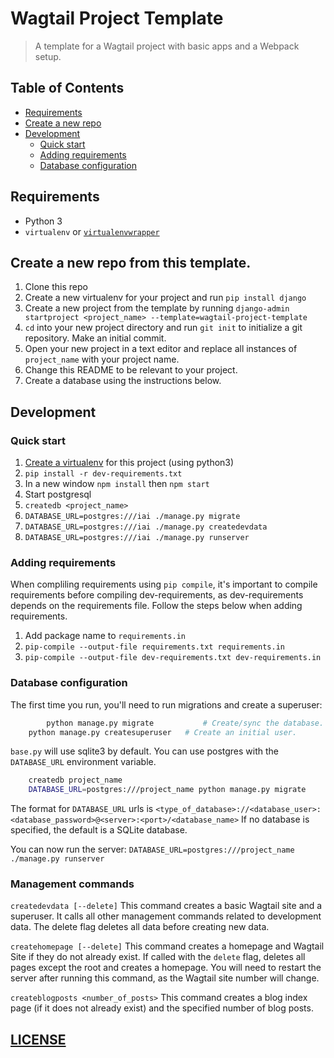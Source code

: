 # Wagtail Project Template

> A template for a Wagtail project with basic apps and a Webpack setup.

## Table of Contents
*	[Requirements](#requirements)
*	[Create a new repo](#create-a-new-repo)
* [Development](#development)
   * [Quick start](#quick-start)
   * [Adding requirements](#adding-requirements)
   * [Database configuration](#database-configuration)

## Requirements
* Python 3
* `virtualenv` or [`virtualenvwrapper`](https://virtualenvwrapper.readthedocs.io/en/latest/install.html)

## Create a new repo from this template.

1.	Clone this repo
1.	Create a new virtualenv for your project and run `pip install django`
1.	Create a new project from the template by running `django-admin startproject <project_name> --template=wagtail-project-template`
1.  `cd` into your new project directory and run `git init` to initialize a git repository. Make an initial commit.
1.  Open your new project in a text editor and replace all instances of `project_name` with your project name.
1.  Change this README to be relevant to your project.
1.	Create a database using the instructions below.

## Development

### Quick start
1.  [Create a virtualenv](https://virtualenvwrapper.readthedocs.io/en/latest/command_ref.html#mkvirtualenv) for this project (using python3)
1.  `pip install -r dev-requirements.txt`
1.  In a new window `npm install` then `npm start`
1.  Start postgresql
1.  `createdb <project_name>`
1.  `DATABASE_URL=postgres:///iai ./manage.py migrate`
1.  `DATABASE_URL=postgres:///iai ./manage.py createdevdata`
1.  `DATABASE_URL=postgres:///iai ./manage.py runserver`

### Adding requirements
When compliling requirements using `pip compile`, it's important to compile requirements before compiling dev-requirements, as dev-requirements depends on the requirements file. Follow the steps below when adding requirements.

1.  Add package name to `requirements.in`
1.  `pip-compile --output-file requirements.txt requirements.in`
1.  `pip-compile --output-file dev-requirements.txt dev-requirements.in`

### Database configuration

The first time you run, you'll need to run migrations and create a superuser:

```bash
		python manage.py migrate           # Create/sync the database.
    python manage.py createsuperuser   # Create an initial user.
```

``base.py`` will use sqlite3 by default.
You can use postgres with the ``DATABASE_URL`` environment variable.

```bash
    createdb project_name
    DATABASE_URL=postgres:///project_name python manage.py migrate
```

The format for `DATABASE_URL` urls is
`<type_of_database>://<database_user>:<database_password>@<server>:<port>/<database_name>`
If no database is specified, the default is a SQLite database.

You can now run the server: `DATABASE_URL=postgres:///project_name ./manage.py runserver`

### Management commands
`createdevdata [--delete]`
		This command creates a basic Wagtail site and a superuser. It calls all other management commands related to development data. The delete flag deletes all data before creating new data.

`createhomepage [--delete]`
		This command creates a homepage and Wagtail Site if they do not already exist. If called with the `delete` flag, deletes all pages except the root and creates a homepage. You will need to restart the server after running this command, as the Wagtail site number will change.

`createblogposts <number_of_posts>`
		This command creates a blog index page (if it does not already exist) and the specified number of blog posts.

## [LICENSE](LICENSE.md)
